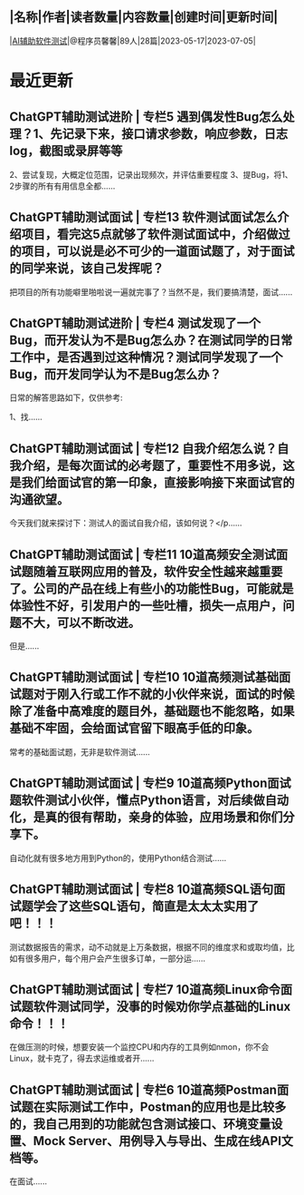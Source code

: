 |名称|作者|读者数量|内容数量|创建时间|更新时间|
---
|[AI辅助软件测试](https://xiaobot.net/p/softwaretest168?refer=0b133df9-27dc-423b-8101-639049001c13)|@程序员馨馨|89人|28篇|2023-05-17|2023-07-05|

# 最近更新
## ChatGPT辅助测试进阶 | 专栏5 遇到偶发性Bug怎么处理？1、先记录下来，接口请求参数，响应参数，日志log，截图或录屏等等
2、尝试复现，大概定位范围，记录出现频次，并评估重要程度
3、提Bug，将1、2步骤的所有有用信息全都......
## ChatGPT辅助测试面试 | 专栏13 软件测试面试怎么介绍项目，看完这5点就够了软件测试面试中，介绍做过的项目，可以说是必不可少的一道面试题了，对于面试的同学来说，该自己发挥呢？

把项目的所有功能噼里啪啦说一遍就完事了？当然不是，我们要搞清楚，面试......
## ChatGPT辅助测试进阶 | 专栏4 测试发现了一个Bug，而开发认为不是Bug怎么办？在测试同学的日常工作中，是否遇到过这种情况？测试同学发现了一个Bug，而开发同学认为不是Bug怎么办？

日常的解答思路如下，仅供参考:

1、找......
## ChatGPT辅助测试面试 | 专栏12 自我介绍怎么说？自我介绍，是每次面试的必考题了，重要性不用多说，这是我们给面试官的第一印象，直接影响接下来面试官的沟通欲望。

今天我们就来探讨下：测试人的面试自我介绍，该如何说？</p......
## ChatGPT辅助测试面试 | 专栏11 10道高频安全测试面试题随着互联网应用的普及，软件安全性越来越重要了。公司的产品在线上有些小的功能性Bug，可能就是体验性不好，引发用户的一些吐槽，损失一点用户，问题不大，可以不断改进。

但是......
## ChatGPT辅助测试面试 | 专栏10 10道高频测试基础面试题对于刚入行或工作不就的小伙伴来说，面试的时候除了准备中高难度的题目外，基础题也不能忽略，如果基础不牢固，会给面试官留下眼高手低的印象。

常考的基础面试题，无非是软件测试......
## ChatGPT辅助测试面试 | 专栏9 10道高频Python面试题软件测试小伙伴，懂点Python语言，对后续做自动化，是真的很有帮助，亲身的体验，应用场景和你们分享下。

自动化就有很多地方用到Python的，使用Python结合测试......
## ChatGPT辅助测试面试 | 专栏8 10道高频SQL语句面试题学会了这些SQL语句，简直是太太太实用了吧！！！

测试数据报告的需求，动不动就是上万条数据，根据不同的维度求和或取均值，比如有很多用户，每个用户会产生很多订单，一部分运......
## ChatGPT辅助测试面试 | 专栏7 10道高频Linux命令面试题软件测试同学，没事的时候劝你学点基础的Linux命令！！！

在做压测的时候，想要安装一个监控CPU和内存的工具例如nmon，你不会Linux，就卡克了，得去求运维或者开......
## ChatGPT辅助测试面试 | 专栏6 10道高频Postman面试题在实际测试工作中，Postman的应用也是比较多的，我自己用到的功能就包含测试接口、环境变量设置、Mock Server、用例导入与导出、生成在线API文档等。

在面试......

